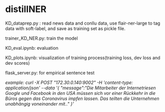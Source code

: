 # distillNER

KD_dataprep.py : read news data and conllu data, use flair-ner-large to tag data with soft-label, and save as training set as pickle file.

trainer_KD_NER.py: train the model 

KD_eval.ipynb: evaluation

KD_plots.ipynb: visualization of training process(training loss, dev loss and dev scores)

flask_server.py: for empirical sentence test 

*example: curl -X POST "172.30.0.140:9002" -H 'content-type: application/json' --data '{ "message":"Die Mitarbeiter der Internetriesen Google und Facebook in den USA müssen sich vor einer Rückkehr in die Büros gegen das Coronavirus impfen lassen. Das teilten die Unternehmen unabhängig voneinander mit.." }'*
